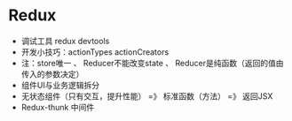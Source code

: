 # Redux

- 调试工具 redux devtools
- 开发小技巧：actionTypes actionCreators
- 注：store唯一 、 Reducer不能改变state 、 Reducer是纯函数（返回的值由传入的参数决定）
- 组件UI与业务逻辑拆分
- 无状态组件（只有交互，提升性能） =》 标准函数（方法） =》 返回JSX
- Redux-thunk 中间件